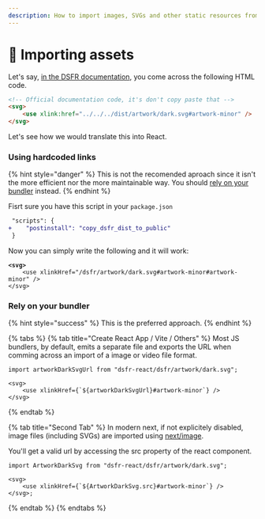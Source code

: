 ```yaml
---
description: How to import images, SVGs and other static resources from @gouvfr/dsfr
---
```


# 🌅 Importing assets

Let's say, [in the DSFR documentation](https://www.systeme-de-design.gouv.fr/elements-d-interface/composants/parametres-d-affichage), you come across the following HTML code.

```html
<!-- Official documentation code, it's don't copy paste that -->
<svg>
    <use xlink:href="../../../dist/artwork/dark.svg#artwork-minor" />
</svg>
```

Let's see how we would translate this into React.

### Using hardcoded links

{% hint style="danger" %}
This is not the recomended aproach since it isn't the more efficient nor the more maintainable way. You should [rely on your bundler](importing-assets.md#rely-on-your-bundler) instead.
{% endhint %}

Fisrt sure you have this script in your `package.json`

```diff
 "scripts": {
+    "postinstall": "copy_dsfr_dist_to_public"
 }
```

Now you can simply write the following and it will work: &#x20;

<pre class="language-tsx"><code class="lang-tsx"><strong>&#x3C;svg>
</strong>    &#x3C;use xlinkHref="/dsfr/artwork/dark.svg#artwork-minor#artwork-minor" />
&#x3C;/svg></code></pre>

### Rely on your bundler

{% hint style="success" %}
This is the preferred approach.
{% endhint %}

{% tabs %}
{% tab title="Create React App / Vite / Others" %}
Most JS bundlers, by default, emits a separate file and exports the URL when comming across an import of a image or video file format. &#x20;

```tsx
import artworkDarkSvgUrl from "dsfr-react/dsfr/artwork/dark.svg";

<svg>
    <use xlinkHref={`${artworkDarkSvgUrl}#artwork-minor`} />
</svg>
```
{% endtab %}

{% tab title="Second Tab" %}
In modern next, if not explicitely disabled, image files (including SVGs) are imported using [next/image](https://nextjs.org/docs/upgrading#nextconfigjs-customization-to-import-images). &#x20;

You'll get a valid url by accessing the src property of the react component.

```tsx
import ArtworkDarkSvg from "dsfr-react/dsfr/artwork/dark.svg";

<svg>
    <use xlinkHref={`${ArtworkDarkSvg.src}#artwork-minor`} />
</svg>;
```
{% endtab %}
{% endtabs %}
